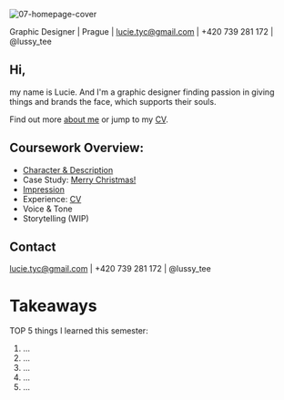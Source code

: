 ![07-homepage-cover](https://user-images.githubusercontent.com/79570985/149375074-43078e53-2b09-4f09-b321-b021e3b809da.jpg)

Graphic Designer | Prague | lucie.tyc@gmail.com | +420 739 281 172 | @lussy_tee

## Hi, 
my name is Lucie. And I'm a graphic designer finding passion in giving things and brands the face, which supports their souls.

Find out more [about me](01-character-description/) or jump to my [CV](04-experience/index.md).

## Coursework Overview:

- [Character & Description](https://lussytea.github.io/english-for-designers/01-character-description/)
- Case Study: [Merry Christmas!](https://lussytea.github.io/english-for-designers/03-aboutness/case-study.md/)
- [Impression](https://lussytea.github.io/english-for-designers/02-impression/)
- Experience: [CV](english-for-designers/04-experience/index.md)
- Voice & Tone
- Storytelling (WIP)

## Contact

lucie.tyc@gmail.com | +420 739 281 172 | @lussy_tee

# Takeaways

TOP 5 things I learned this semester:

1. …
2. …
3. …
4. …
5. …
